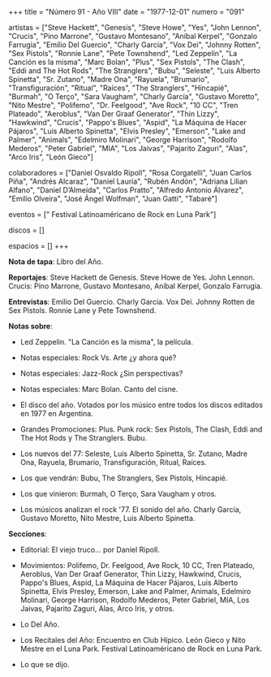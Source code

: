 +++
title = "Número 91 - Año VIII"
date = "1977-12-01"
numero = "091"

artistas = ["Steve Hackett", "Genesis", "Steve Howe", "Yes", "John Lennon", "Crucis", "Pino Marrone", "Gustavo Montesano", "Aníbal Kerpel", "Gonzalo Farrugia", "Emilio Del Guercio", "Charly García", "Vox Dei", "Johnny Rotten", "Sex Pistols", "Ronnie Lane", "Pete Townshend", "Led Zeppelin", "La Canción es la misma", "Marc Bolan", "Plus", "Sex Pistols", "The Clash", "Eddi and The Hot Rods", "The Stranglers", "Bubu", "Seleste", "Luis Alberto Spinetta", "Sr. Zutano", "Madre Ona", "Rayuela", "Brumario", "Transfiguración", "Ritual", "Raíces", "The Stranglers", "Hincapié", "Burmah", "O Terço", "Sara Vaugham", "Charly García", "Gustavo Moretto", "Nito Mestre", "Polifemo", "Dr. Feelgood", "Ave Rock", "10 CC", "Tren Plateado", "Aeroblus", "Van Der Graaf Generator", "Thin Lizzy", "Hawkwind", "Crucis", "Pappo's Blues", "Aspid", "La Máquina de Hacer Pájaros", "Luis Alberto Spinetta", "Elvis Presley", "Emerson", "Lake and Palmer", "Animals", "Edelmiro Molinari", "George Harrison", "Rodolfo Mederos", "Peter Gabriel", "MIA", "Los Jaivas", "Pajarito Zaguri", "Alas", "Arco Iris", "León Gieco"] 

colaboradores = ["Daniel Osvaldo Ripoll", "Rosa Corgatelli", "Juan Carlos Piña", "Andrés Alcaraz", "Daniel Lauría", "Rubén Andón", "Adriana Lilian Alfano", "Daniel D’Almeida", "Carlos Pratto", "Alfredo Antonio Álvarez", "Emilio Olveira", "José Ángel Wolfman", "Juan Gatti", "Tabaré"]

eventos = [" Festival Latinoaméricano de Rock en Luna Park"]

discos = []

espacios = []
+++

**Nota de tapa**: Libro del Año. 

**Reportajes**: Steve Hackett de Genesis. Steve Howe de Yes. John Lennon. Crucis: Pino Marrone, Gustavo Montesano,  Aníbal Kerpel, Gonzalo Farrugia.  

**Entrevistas**: Emilio Del Guercio. Charly García. Vox Dei. Johnny Rotten de Sex Pistols. Ronnie Lane y Pete Townshend.

**Notas sobre**:

- Led Zeppelin. "La Canción es la misma", la película.

- Notas especiales: Rock Vs. Arte ¿y ahora qué?

- Notas especiales: Jazz-Rock ¿Sin perspectivas?

- Notas especiales: Marc Bolan. Canto del cisne. 

- El disco del año. Votados por los músico entre todos los discos editados en 1977 en Argentina. 

- Grandes Promociones: Plus. Punk rock: Sex Pistols, The Clash, Eddi and The Hot Rods y The Stranglers. Bubu.

- Los nuevos del 77: Seleste, Luis Alberto Spinetta, Sr. Zutano, Madre Ona, Rayuela, Brumario, Transfiguración, Ritual, Raíces. 

- Los que vendrán: Bubu, The Stranglers, Sex Pistols, Hincapié. 

- Los que vinieron: Burmah, O Terço, Sara Vaugham y otros. 

- Los músicos analizan el rock '77. El sonido del año. Charly García, Gustavo Moretto, Nito Mestre, Luis Alberto Spinetta. 

**Secciones**:

- Editorial: El viejo truco... por Daniel Ripoll.

- Movimientos: Polifemo, Dr. Feelgood, Ave Rock, 10 CC, Tren Plateado, Aeroblus, Van Der Graaf Generator, Thin Lizzy, Hawkwind, Crucis, Pappo's Blues, Aspid, La Máquina de Hacer Pájaros, Luis Alberto Spinetta, Elvis Presley, Emerson, Lake and Palmer, Animals, Edelmiro Molinari, George Harrison, Rodolfo Mederos, Peter Gabriel, MIA, Los Jaivas, Pajarito Zaguri, Alas, Arco Iris, y otros. 

- Lo Del Año. 

- Los Recitales del Año: Encuentro en Club Hípico. León Gieco y Nito Mestre en el Luna Park. Festival Latinoaméricano de Rock en Luna Park. 

- Lo que se dijo.
